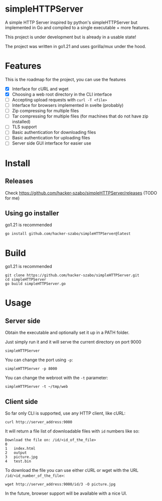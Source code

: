 # simpleHTTPServer
A simple HTTP Server inspired by python's simpleHTTPServer but implemented in Go and compiled to a single executable + more features.

This project is under development but is already in a usable state!

The project was written in go1.21 and uses gorilla/mux under the hood.

# Features

This is the roadmap for the project, you can use the features 

- [x] Interface for cURL and wget
- [x] Choosing a web root directory in the CLI interface
- [ ] Accepting upload requests with `curl -T <file>`
- [ ] Interface for browsers implemented in svelte (probably)
- [ ] Zip compressing for multiple files
- [ ] Tar compressing for multiple files (for machines that do not have zip installed)
- [ ] TLS support
- [ ] Basic authentication for downloading files
- [ ] Basic authentication for uploading files
- [ ] Server side GUI interface for easier use

# Install

## Releases

Check https://github.com/hacker-szabo/simpleHTTPServer/releases (TODO for me)

## Using go installer

go1.21 is recommended

```
go install github.com/hacker-szabo/simpleHTTPServer@latest
```

# Build

go1.21 is recommended

```
git clone https://github.com/hacker-szabo/simpleHTTPServer.git
cd simpleHTTPServer
go build simpleHTTPServer.go
```

# Usage


## Server side

Obtain the executable and optionally set it up in a PATH folder.

Just simply run it and it will serve the current directory on port 9000

```
simpleHTTPServer
```

You can change the port using `-p`:

```
simpleHTTPServer -p 8000
```

You can change the webroot with the `-t` parameter:

```
simpleHTTPServer -t ~/tmp/web
```

## Client side

So far only CLI is supported, use any HTTP client, like cURL:

```
curl http://server_address:9000
```

It will return a file list of downloadable files with `id` numbers like so:

```
Download the file on: /id/<id_of_the_file>
0	
1	index.html
2	output
3	picture.jpg
4	test.bin
```

To download the file you can use either cURL or wget with the URL `/id/<id_number_of_the_file>`:

```
wget http://server_address:9000/id/3 -O picture.jpg
```

In the future, browser support will be available with a nice UI.